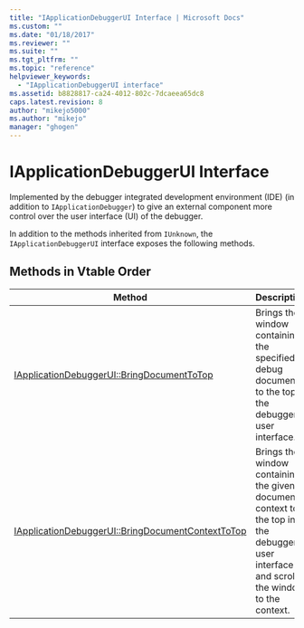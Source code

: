 ```yaml
---
title: "IApplicationDebuggerUI Interface | Microsoft Docs"
ms.custom: ""
ms.date: "01/18/2017"
ms.reviewer: ""
ms.suite: ""
ms.tgt_pltfrm: ""
ms.topic: "reference"
helpviewer_keywords: 
  - "IApplicationDebuggerUI interface"
ms.assetid: b8828817-ca24-4012-802c-7dcaeea65dc8
caps.latest.revision: 8
author: "mikejo5000"
ms.author: "mikejo"
manager: "ghogen"
---
```

# IApplicationDebuggerUI Interface
Implemented by the debugger integrated development environment (IDE) (in addition to `IApplicationDebugger`) to give an external component more control over the user interface (UI) of the debugger.  
  
 In addition to the methods inherited from `IUnknown`, the `IApplicationDebuggerUI` interface exposes the following methods.  
  
## Methods in Vtable Order  
  
|Method|Description|  
|------------|-----------------|  
|[IApplicationDebuggerUI::BringDocumentToTop](../../winscript/reference/iapplicationdebuggerui-bringdocumenttotop.md)|Brings the window containing the specified debug document to the top in the debugger user interface.|  
|[IApplicationDebuggerUI::BringDocumentContextToTop](../../winscript/reference/iapplicationdebuggerui-bringdocumentcontexttotop.md)|Brings the window containing the given document context to the top in the debugger user interface and scrolls the window to the context.|